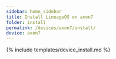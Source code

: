 ```yaml
---
sidebar: home_sidebar
title: Install LineageOS on axon7
folder: install
permalink: /devices/axon7/install/
device: axon7
---
```

{% include templates/device_install.md %}
